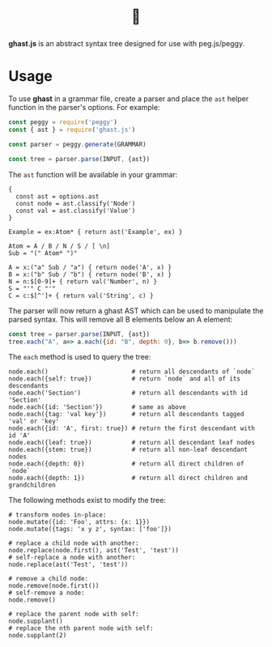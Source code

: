 # <p align="center">🏰</p>

**ghast.js** is an abstract syntax tree designed for use with peg.js/peggy.

# Usage

To use **ghast** in a grammar file, create a parser and place the `ast` helper
function in the parser's options. For example:

```javascript
const peggy = require('peggy')
const { ast } = require('ghast.js')

const parser = peggy.generate(GRAMMAR)

const tree = parser.parse(INPUT, {ast})
```

The `ast` function will be available in your grammar:

```pegjs
{
  const ast = options.ast
  const node = ast.classify('Node')
  const val = ast.classify('Value')
}

Example = ex:Atom* { return ast('Example', ex) }

Atom = A / B / N / S / [ \n]
Sub = "(" Atom* ")"

A = x:("a" Sub / "a") { return node('A', x) }
B = x:("b" Sub / "b") { return node('B', x) }
N = n:$[0-9]+ { return val('Number', n) }
S = "'" C "'"
C = c:$[^']+ { return val('String', c) }
```

The parser will now return a ghast AST which can be used to manipulate the
parsed syntax. This will remove all B elements below an A element:

```javascript
const tree = parser.parse(INPUT, {ast})
tree.each("A", a=> a.each({id: "B", depth: 0}, b=> b.remove()))
```

The `each` method is used to query the tree:

```
node.each()                       # return all descendants of `node`
node.each({self: true})           # return `node` and all of its descendants
node.each('Section')              # return all descendants with id 'Section'
node.each({id: 'Section'})        # same as above
node.each({tag: 'val key'})       # return all descendants tagged 'val' or 'key'
node.each({id: 'A', first: true}) # return the first descendant with id 'A'
node.each({leaf: true})           # return all descendant leaf nodes
node.each({stem: true})           # return all non-leaf descendant nodes
node.each({depth: 0})             # return all direct children of `node`
node.each({depth: 1})             # return all direct children and grandchildren
```

The following methods exist to modify the tree:

```
# transform nodes in-place:
node.mutate({id: 'Foo', attrs: {x: 1}})
node.mutate({tags: 'x y z', syntax: ['foo']})

# replace a child node with another:
node.replace(node.first(), ast('Test', 'test'))
# self-replace a node with another:
node.replace(ast('Test', 'test'))

# remove a child node:
node.remove(node.first())
# self-remove a node:
node.remove()

# replace the parent node with self:
node.supplant()
# replace the nth parent node with self:
node.supplant(2)
```
